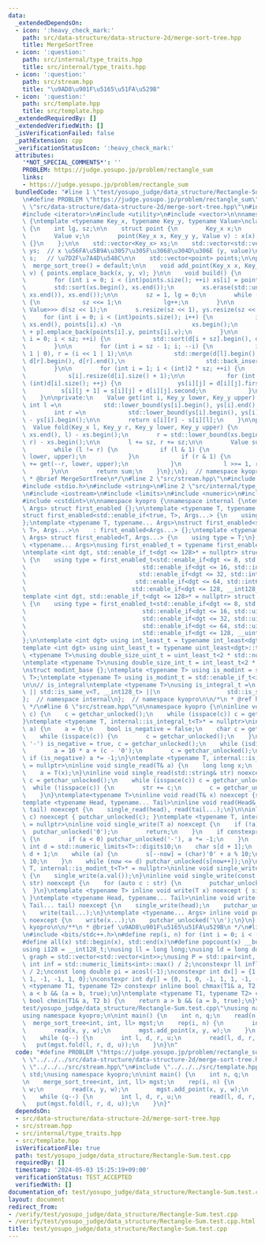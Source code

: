 ```yaml
---
data:
  _extendedDependsOn:
  - icon: ':heavy_check_mark:'
    path: src/data-structure/data-structure-2d/merge-sort-tree.hpp
    title: MergeSortTree
  - icon: ':question:'
    path: src/internal/type_traits.hpp
    title: src/internal/type_traits.hpp
  - icon: ':question:'
    path: src/stream.hpp
    title: "\u9AD8\u901F\u5165\u51FA\u529B"
  - icon: ':question:'
    path: src/template.hpp
    title: src/template.hpp
  _extendedRequiredBy: []
  _extendedVerifiedWith: []
  _isVerificationFailed: false
  _pathExtension: cpp
  _verificationStatusIcon: ':heavy_check_mark:'
  attributes:
    '*NOT_SPECIAL_COMMENTS*': ''
    PROBLEM: https://judge.yosupo.jp/problem/rectangle_sum
    links:
    - https://judge.yosupo.jp/problem/rectangle_sum
  bundledCode: "#line 1 \"test/yosupo_judge/data_structure/Rectangle-Sum.test.cpp\"\
    \n#define PROBLEM \"https://judge.yosupo.jp/problem/rectangle_sum\"\n\n#line 2\
    \ \"src/data-structure/data-structure-2d/merge-sort-tree.hpp\"\n#include <algorithm>\n\
    #include <iterator>\n#include <utility>\n#include <vector>\n\nnamespace kyopro\
    \ {\ntemplate <typename Key_x, typename Key_y, typename Value>\nclass merge_sort_tree\
    \ {\n    int lg, sz;\n\n    struct point {\n        Key_x x;\n        Key_y y;\n\
    \        Value v;\n        point(Key_x x, Key_y y, Value v) : x(x), y(y), v(v)\
    \ {}\n    };\n\n    std::vector<Key_x> xs;\n    std::vector<std::vector<Key_y>>\
    \ ys;  // x \u56FA\u5B9A\u3057\u305F\u3068\u304D\u306E (y, value)\n    std::vector<std::vector<Value>>\
    \ s;   // \u7D2F\u7A4D\u548C\n\n    std::vector<point> points;\n\npublic:\n  \
    \  merge_sort_tree() = default;\n\n    void add_point(Key_x x, Key_y y, Value\
    \ v) { points.emplace_back(x, y, v); }\n\n    void build() {\n        xs.resize(points.size());\n\
    \        for (int i = 0; i < (int)points.size(); ++i) xs[i] = points[i].x;\n\n\
    \        std::sort(xs.begin(), xs.end());\n        xs.erase(std::unique(xs.begin(),\
    \ xs.end()), xs.end());\n\n        sz = 1, lg = 0;\n        while (sz <= (int)xs.size())\
    \ {\n            sz <<= 1;\n            lg++;\n        }\n\n        std::vector<std::vector<std::pair<Key_y,\
    \ Value>>> d(sz << 1);\n        s.resize(sz << 1), ys.resize(sz << 1);\n\n   \
    \     for (int i = 0; i < (int)points.size(); i++) {\n            int p = std::lower_bound(xs.begin(),\
    \ xs.end(), points[i].x) -\n                    xs.begin();\n            d[sz\
    \ + p].emplace_back(points[i].y, points[i].v);\n        }\n\n        for (int\
    \ i = 0; i < sz; ++i) {\n            std::sort(d[i + sz].begin(), d[i + sz].end());\n\
    \        }\n\n        for (int i = sz - 1; i; --i) {\n            int l = (i <<\
    \ 1 | 0), r = (i << 1 | 1);\n\n            std::merge(d[l].begin(), d[l].end(),\
    \ d[r].begin(), d[r].end(),\n                       std::back_inserter(d[i]));\n\
    \        }\n\n        for (int i = 1; i < (int)2 * sz; ++i) {\n            ys[i].resize(d[i].size());\n\
    \            s[i].resize(d[i].size() + 1);\n\n            for (int j = 0; j <\
    \ (int)d[i].size(); ++j) {\n                ys[i][j] = d[i][j].first;\n      \
    \          s[i][j + 1] = s[i][j] + d[i][j].second;\n            }\n        }\n\
    \    }\n\nprivate:\n    Value get(int i, Key_y lower, Key_y upper) {\n       \
    \ int l =\n            std::lower_bound(ys[i].begin(), ys[i].end(), lower) - ys[i].begin();\n\
    \        int r =\n            std::lower_bound(ys[i].begin(), ys[i].end(), upper)\
    \ - ys[i].begin();\n\n        return s[i][r] - s[i][l];\n    }\n\npublic:\n  \
    \  Value fold(Key_x l, Key_y r, Key_y lower, Key_y upper) {\n        l = std::lower_bound(xs.begin(),\
    \ xs.end(), l) - xs.begin();\n        r = std::lower_bound(xs.begin(), xs.end(),\
    \ r) - xs.begin();\n\n        l += sz, r += sz;\n\n        Value sum = 0;\n\n\
    \        while (l != r) {\n            if (l & 1) {\n                sum += get(l++,\
    \ lower, upper);\n            }\n            if (r & 1) {\n                sum\
    \ += get(--r, lower, upper);\n            }\n            l >>= 1, r >>= 1;\n \
    \       }\n\n        return sum;\n    }\n};\n};  // namespace kyopro\n\n/**\n\
    \ * @brief MergeSortTree\n*/\n#line 2 \"src/stream.hpp\"\n#include <ctype.h>\n\
    #include <stdio.h>\n#include <string>\n#line 2 \"src/internal/type_traits.hpp\"\
    \n#include <iostream>\n#include <limits>\n#include <numeric>\n#include <typeinfo>\n\
    #include <cstdint>\n\nnamespace kyopro {\nnamespace internal {\ntemplate <typename...\
    \ Args> struct first_enabled {};\n\ntemplate <typename T, typename... Args>\n\
    struct first_enabled<std::enable_if<true, T>, Args...> {\n    using type = T;\n\
    };\ntemplate <typename T, typename... Args>\nstruct first_enabled<std::enable_if<false,\
    \ T>, Args...>\n    : first_enabled<Args...> {};\ntemplate <typename T, typename...\
    \ Args> struct first_enabled<T, Args...> {\n    using type = T;\n};\n\ntemplate\
    \ <typename... Args>\nusing first_enabled_t = typename first_enabled<Args...>::type;\n\
    \ntemplate <int dgt, std::enable_if_t<dgt <= 128>* = nullptr> struct int_least\
    \ {\n    using type = first_enabled_t<std::enable_if<dgt <= 8, std::int8_t>,\n\
    \                                 std::enable_if<dgt <= 16, std::int16_t>,\n \
    \                                std::enable_if<dgt <= 32, std::int32_t>,\n  \
    \                               std::enable_if<dgt <= 64, std::int64_t>,\n   \
    \                              std::enable_if<dgt <= 128, __int128_t>>;\n};\n\n\
    template <int dgt, std::enable_if_t<dgt <= 128>* = nullptr> struct uint_least\
    \ {\n    using type = first_enabled_t<std::enable_if<dgt <= 8, std::uint8_t>,\n\
    \                                 std::enable_if<dgt <= 16, std::uint16_t>,\n\
    \                                 std::enable_if<dgt <= 32, std::uint32_t>,\n\
    \                                 std::enable_if<dgt <= 64, std::uint64_t>,\n\
    \                                 std::enable_if<dgt <= 128, __uint128_t>>;\n\
    };\n\ntemplate <int dgt> using int_least_t = typename int_least<dgt>::type;\n\
    template <int dgt> using uint_least_t = typename uint_least<dgt>::type;\n\ntemplate\
    \ <typename T>\nusing double_size_uint_t = uint_least_t<2 * std::numeric_limits<T>::digits>;\n\
    \ntemplate <typename T>\nusing double_size_int_t = int_least_t<2 * std::numeric_limits<T>::digits>;\n\
    \nstruct modint_base {};\ntemplate <typename T> using is_modint = std::is_base_of<modint_base,\
    \ T>;\ntemplate <typename T> using is_modint_t = std::enable_if_t<is_modint<T>::value>;\n\
    \n\n// is_integral\ntemplate <typename T>\nusing is_integral_t =\n    std::enable_if_t<std::is_integral_v<T>\
    \ || std::is_same_v<T, __int128_t> ||\n                   std::is_same_v<T, __uint128_t>>;\n\
    };  // namespace internal\n};  // namespace kyopro\n\n/*\n * @ref https://qiita.com/kazatsuyu/items/f8c3b304e7f8b35263d8\n\
    \ */\n#line 6 \"src/stream.hpp\"\n\nnamespace kyopro {\n\ninline void single_read(char&\
    \ c) {\n    c = getchar_unlocked();\n    while (isspace(c)) c = getchar_unlocked();\n\
    }\ntemplate <typename T, internal::is_integral_t<T>* = nullptr>\ninline void single_read(T&\
    \ a) {\n    a = 0;\n    bool is_negative = false;\n    char c = getchar_unlocked();\n\
    \    while (isspace(c)) {\n        c = getchar_unlocked();\n    }\n    if (c ==\
    \ '-') is_negative = true, c = getchar_unlocked();\n    while (isdigit(c)) {\n\
    \        a = 10 * a + (c - '0');\n        c = getchar_unlocked();\n    }\n   \
    \ if (is_negative) a *= -1;\n}\ntemplate <typename T, internal::is_modint_t<T>*\
    \ = nullptr>\ninline void single_read(T& a) {\n    long long x;\n    single_read(x);\n\
    \    a = T(x);\n}\ninline void single_read(std::string& str) noexcept {\n    char\
    \ c = getchar_unlocked();\n    while (isspace(c)) c = getchar_unlocked();\n  \
    \  while (!isspace(c)) {\n        str += c;\n        c = getchar_unlocked();\n\
    \    }\n}\ntemplate<typename T>\ninline void read(T& x) noexcept {single_read(x);}\n\
    template <typename Head, typename... Tail>\ninline void read(Head& head, Tail&...\
    \ tail) noexcept {\n    single_read(head), read(tail...);\n}\n\ninline void single_write(char\
    \ c) noexcept { putchar_unlocked(c); }\ntemplate <typename T, internal::is_integral_t<T>*\
    \ = nullptr>\ninline void single_write(T a) noexcept {\n    if (!a) {\n      \
    \  putchar_unlocked('0');\n        return;\n    }\n    if constexpr (std::is_signed_v<T>)\
    \ {\n        if (a < 0) putchar_unlocked('-'), a *= -1;\n    }\n    constexpr\
    \ int d = std::numeric_limits<T>::digits10;\n    char s[d + 1];\n    int now =\
    \ d + 1;\n    while (a) {\n        s[--now] = (char)'0' + a % 10;\n        a /=\
    \ 10;\n    }\n    while (now <= d) putchar_unlocked(s[now++]);\n}\ntemplate <typename\
    \ T, internal::is_modint_t<T>* = nullptr>\ninline void single_write(T a) noexcept\
    \ {\n    single_write(a.val());\n}\ninline void single_write(const std::string&\
    \ str) noexcept {\n    for (auto c : str) {\n        putchar_unlocked(c);\n  \
    \  }\n}\ntemplate <typename T> inline void write(T x) noexcept { single_write(x);\
    \ }\ntemplate <typename Head, typename... Tail>\ninline void write(Head head,\
    \ Tail... tail) noexcept {\n    single_write(head);\n    putchar_unlocked(' ');\n\
    \    write(tail...);\n}\ntemplate <typename... Args> inline void put(Args... x)\
    \ noexcept {\n    write(x...);\n    putchar_unlocked('\\n');\n}\n};  // namespace\
    \ kyopro\n\n/**\n * @brief \u9AD8\u901F\u5165\u51FA\u529B\n */\n#line 2 \"src/template.hpp\"\
    \n#include <bits/stdc++.h>\n#define rep(i, n) for (int i = 0; i < (n); i++)\n\
    #define all(x) std::begin(x), std::end(x)\n#define popcount(x) __builtin_popcountll(x)\n\
    using i128 = __int128_t;\nusing ll = long long;\nusing ld = long double;\nusing\
    \ graph = std::vector<std::vector<int>>;\nusing P = std::pair<int, int>;\nconstexpr\
    \ int inf = std::numeric_limits<int>::max() / 2;\nconstexpr ll infl = std::numeric_limits<ll>::max()\
    \ / 2;\nconst long double pi = acosl(-1);\nconstexpr int dx[] = {1, 0, -1, 0,\
    \ 1, -1, -1, 1, 0};\nconstexpr int dy[] = {0, 1, 0, -1, 1, 1, -1, -1, 0};\ntemplate\
    \ <typename T1, typename T2> constexpr inline bool chmax(T1& a, T2 b) {\n    return\
    \ a < b && (a = b, true);\n}\ntemplate <typename T1, typename T2> constexpr inline\
    \ bool chmin(T1& a, T2 b) {\n    return a > b && (a = b, true);\n}\n#line 6 \"\
    test/yosupo_judge/data_structure/Rectangle-Sum.test.cpp\"\nusing namespace std;\n\
    using namespace kyopro;\n\nint main() {\n    int n, q;\n    read(n, q);\n\n  \
    \  merge_sort_tree<int, int, ll> mgst;\n    rep(i, n) {\n        int x, y, w;\n\
    \        read(x, y, w);\n        mgst.add_point(x, y, w);\n    }\n    mgst.build();\n\
    \    while (q--) {\n        int l, d, r, u;\n        read(l, d, r, u);\n     \
    \   put(mgst.fold(l, r, d, u));\n    }\n}\n"
  code: "#define PROBLEM \"https://judge.yosupo.jp/problem/rectangle_sum\"\n\n#include\
    \ \"../../../src/data-structure/data-structure-2d/merge-sort-tree.hpp\"\n#include\
    \ \"../../../src/stream.hpp\"\n#include \"../../../src/template.hpp\"\nusing namespace\
    \ std;\nusing namespace kyopro;\n\nint main() {\n    int n, q;\n    read(n, q);\n\
    \n    merge_sort_tree<int, int, ll> mgst;\n    rep(i, n) {\n        int x, y,\
    \ w;\n        read(x, y, w);\n        mgst.add_point(x, y, w);\n    }\n    mgst.build();\n\
    \    while (q--) {\n        int l, d, r, u;\n        read(l, d, r, u);\n     \
    \   put(mgst.fold(l, r, d, u));\n    }\n}"
  dependsOn:
  - src/data-structure/data-structure-2d/merge-sort-tree.hpp
  - src/stream.hpp
  - src/internal/type_traits.hpp
  - src/template.hpp
  isVerificationFile: true
  path: test/yosupo_judge/data_structure/Rectangle-Sum.test.cpp
  requiredBy: []
  timestamp: '2024-05-03 15:25:19+09:00'
  verificationStatus: TEST_ACCEPTED
  verifiedWith: []
documentation_of: test/yosupo_judge/data_structure/Rectangle-Sum.test.cpp
layout: document
redirect_from:
- /verify/test/yosupo_judge/data_structure/Rectangle-Sum.test.cpp
- /verify/test/yosupo_judge/data_structure/Rectangle-Sum.test.cpp.html
title: test/yosupo_judge/data_structure/Rectangle-Sum.test.cpp
---
```

